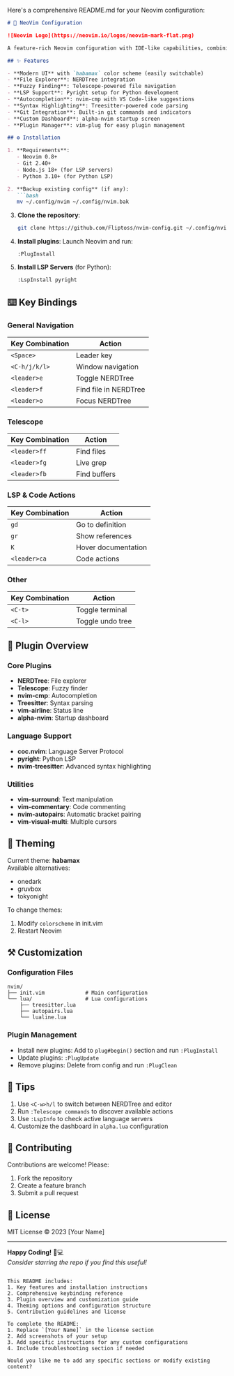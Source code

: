 Here's a comprehensive README.md for your Neovim configuration:

```markdown
# 🚀 NeoVim Configuration

![Neovim Logo](https://neovim.io/logos/neovim-mark-flat.png)

A feature-rich Neovim configuration with IDE-like capabilities, combining popular plugins and custom keybindings for efficient development.

## ✨ Features

- **Modern UI** with `habamax` color scheme (easily switchable)
- **File Explorer**: NERDTree integration
- **Fuzzy Finding**: Telescope-powered file navigation
- **LSP Support**: Pyright setup for Python development
- **Autocompletion**: nvim-cmp with VS Code-like suggestions
- **Syntax Highlighting**: Treesitter-powered code parsing
- **Git Integration**: Built-in git commands and indicators
- **Custom Dashboard**: alpha-nvim startup screen
- **Plugin Manager**: vim-plug for easy plugin management

## ⚙️ Installation

1. **Requirements**:
   - Neovim 0.8+
   - Git 2.40+
   - Node.js 18+ (for LSP servers)
   - Python 3.10+ (for Python LSP)

2. **Backup existing config** (if any):
   ```bash
   mv ~/.config/nvim ~/.config/nvim.bak
   ```

3. **Clone the repository**:
   ```bash
   git clone https://github.com/Fliptoss/nvim-config.git ~/.config/nvim
   ```

4. **Install plugins**:
   Launch Neovim and run:
   ```vim
   :PlugInstall
   ```

5. **Install LSP Servers** (for Python):
   ```vim
   :LspInstall pyright
   ```

## ⌨️ Key Bindings

### General Navigation
| Key Combination      | Action                          |
|----------------------|---------------------------------|
| `<Space>`            | Leader key                      |
| `<C-h/j/k/l>`        | Window navigation               |
| `<leader>e`          | Toggle NERDTree                 |
| `<leader>f`          | Find file in NERDTree           |
| `<leader>o`          | Focus NERDTree                  |

### Telescope
| Key Combination      | Action                          |
|----------------------|---------------------------------|
| `<leader>ff`         | Find files                      |
| `<leader>fg`         | Live grep                       |
| `<leader>fb`         | Find buffers                    |

### LSP & Code Actions
| Key Combination      | Action                          |
|----------------------|---------------------------------|
| `gd`                 | Go to definition                |
| `gr`                 | Show references                 |
| `K`                  | Hover documentation             |
| `<leader>ca`         | Code actions                    |

### Other
| Key Combination      | Action                          |
|----------------------|---------------------------------|
| `<C-t>`              | Toggle terminal                 |
| `<C-l>`              | Toggle undo tree                |

## 🧩 Plugin Overview

### Core Plugins
- **NERDTree**: File explorer
- **Telescope**: Fuzzy finder
- **nvim-cmp**: Autocompletion
- **Treesitter**: Syntax parsing
- **vim-airline**: Status line
- **alpha-nvim**: Startup dashboard

### Language Support
- **coc.nvim**: Language Server Protocol
- **pyright**: Python LSP
- **nvim-treesitter**: Advanced syntax highlighting

### Utilities
- **vim-surround**: Text manipulation
- **vim-commentary**: Code commenting
- **nvim-autopairs**: Automatic bracket pairing
- **vim-visual-multi**: Multiple cursors

## 🎨 Theming

Current theme: **habamax**  
Available alternatives:
- onedark
- gruvbox
- tokyonight

To change themes:
1. Modify `colorscheme` in init.vim
2. Restart Neovim

## ⚒️ Customization

### Configuration Files
```
nvim/
├── init.vim             # Main configuration
└── lua/                 # Lua configurations
    ├── treesitter.lua
    ├── autopairs.lua
    └── lualine.lua
```

### Plugin Management
- Install new plugins: Add to `plug#begin()` section and run `:PlugInstall`
- Update plugins: `:PlugUpdate`
- Remove plugins: Delete from config and run `:PlugClean`

## 🌟 Tips

1. Use `<C-w>h/l` to switch between NERDTree and editor
2. Run `:Telescope commands` to discover available actions
3. Use `:LspInfo` to check active language servers
4. Customize the dashboard in `alpha.lua` configuration

## 🤝 Contributing

Contributions are welcome! Please:
1. Fork the repository
2. Create a feature branch
3. Submit a pull request

## 📄 License

MIT License © 2023 [Your Name]

---

**Happy Coding!** 👨💻  
*Consider starring the repo if you find this useful!*
```

This README includes:
1. Key features and installation instructions
2. Comprehensive keybinding reference
3. Plugin overview and customization guide
4. Theming options and configuration structure
5. Contribution guidelines and license

To complete the README:
1. Replace `[Your Name]` in the license section
2. Add screenshots of your setup
3. Add specific instructions for any custom configurations
4. Include troubleshooting section if needed

Would you like me to add any specific sections or modify existing content?
